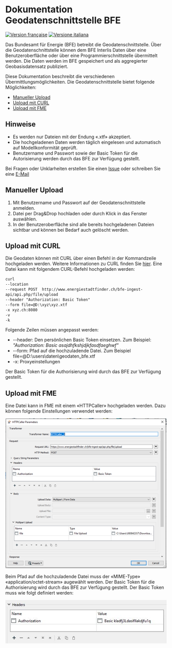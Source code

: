 # Dokumentation Geodatenschnittstelle BFE
[![Version française](https://badgen.net/badge/Version/française/blue?icon=github)](https://github.com/SFOE/GeodatenschnittstelleDokumentation/blob/main/README_FR)
[![Versione italiana](https://badgen.net/badge/Versione/italiana/green?icon=github)](https://github.com/SFOE/GeodatenschnittstelleDokumentation/blob/main/README_IT)

Das Bundesamt für Energie (BFE) betreibt die Geodatenschnittstelle. Über die Geodatenschnittstelle können dem BFE Interlis Daten über eine Benutzeroberfläche oder über eine Programmierschnittstelle übermittelt werden. Die Daten werden im BFE gespeichert und als aggregierter Geobasisdatensatz publiziert.

Diese Dokumentation beschreibt die verschiedenen Übermittlungsmöglichkeiten.
Die Geodatenschnittstelle bietet folgende Möglichkeiten:

* [Manueller Upload](https://github.com/SFOE/GeodatenschnittstelleDokumentation#manueller-upload)
* [Upload mit CURL](https://github.com/SFOE/GeodatenschnittstelleDokumentation#upload-mit-curl)
* [Upload mit FME](https://github.com/SFOE/GeodatenschnittstelleDokumentation#upload-mit-fme)


## Hinweise
* Es werden nur Dateien mit der Endung «.xtf» akzeptiert.
* Die hochgeladenen Daten werden täglich eingelesen und automatisch auf Modellkonformität geprüft.
* Benutzername und Passwort sowie der Basic Token für die Autorisierung werden durch das BFE zur Verfügung gestellt.
 

Bei Fragen oder Unklarheiten erstellen Sie einen [Issue](https://github.com/SFOE/GeodatenschnittstelleDokumentation/issues) oder schreiben Sie eine [E-Mail](mailto:geoinformation@bfe.admin.ch)

## Manueller Upload

1. Mit Benutzername und Passwort auf der Geodatenschnittstelle anmelden.
2. Datei per Drag&Drop hochladen oder durch Klick in das Fenster auswählen.
3. In der Benutzeroberfläche sind alle bereits hochgeladenen Dateien sichtbar und können bei Bedarf auch gelöscht werden.


## Upload mit CURL

Die Geodaten können mit CURL über einen Befehl in der Kommandzeile hochgeladen werden. Weitere Informationen zu CURL finden Sie [hier](https://curl.se/).
Eine Datei kann mit folgendem CURL-Befehl hochgeladen werden:
 ```
curl 
--location 
--request POST  http://www.energiestadtfinder.ch/bfe-ingest-api/api.php/file/upload 
--header "Authorization: Basic Token" 
--form file=@D:\xyz\xyz.xtf 
-x xyz.ch:8080 
-v 
-k
```

Folgende Zeilen müssen angepasst werden:
* --header: Den persönlichen Basic Token einsetzen. Zum Beispiel: *"Authorization: Basic asajdhfkshjdjkfasdfaeghwf"*
* --form: Pfad auf die hochzuladende Datei. Zum Beispiel file=@D:\users\daten\geodaten_bfe.xtf
* -x: Proxyeinstellungen

Der Basic Token für die Authorisierung wird durch das BFE zur Verfügung gestellt.

## Upload mit FME
Eine Datei kann in FME mit einem «HTTPCaller» hochgeladen werden. Dazu können folgende Einstellungen verwendet werden:

![FME](https://github.com/SFOE/GeodatenschnittstelleDokumentation/blob/main/images/Geodatenschnittstelle_FME.png "Upload mit FME")

Beim Pfad auf die hochzuladende Datei muss der «MIME-Type» «application/octet-stream» augewählt werden.
Der Basic Token für die Authorisierung wird durch das BFE zur Verfügung gestellt.
Der Basic Token muss wie folgt definiert werden:

![Basic Token](https://github.com/SFOE/GeodatenschnittstelleDokumentation/blob/main/images/FME_BasicToken.png "Basic Token")

